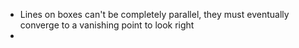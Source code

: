 - Lines on boxes can't be completely parallel, they must eventually converge to a vanishing point to look right
- 
